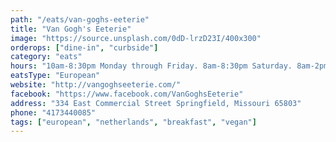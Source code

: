 ```yaml
---
path: "/eats/van-goghs-eeterie"
title: "Van Gogh's Eeterie"
image: "https://source.unsplash.com/0dD-lrzD23I/400x300"
orderops: ["dine-in", "curbside"]
category: "eats"
hours: "10am-8:30pm Monday through Friday. 8am-8:30pm Saturday. 8am-2pm Sunday"
eatsType: "European"
website: "http://vangoghseeterie.com/"
facebook: "https://www.facebook.com/VanGoghsEeterie"
address: "334 East Commercial Street Springfield, Missouri 65803"
phone: "4173440085"
tags: ["european", "netherlands", "breakfast", "vegan"]
---
```

